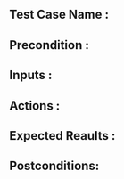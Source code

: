 
## Test Case Name : 

## Precondition : 

## Inputs : 
  
## Actions : 



## Expected Reaults :



## Postconditions:
